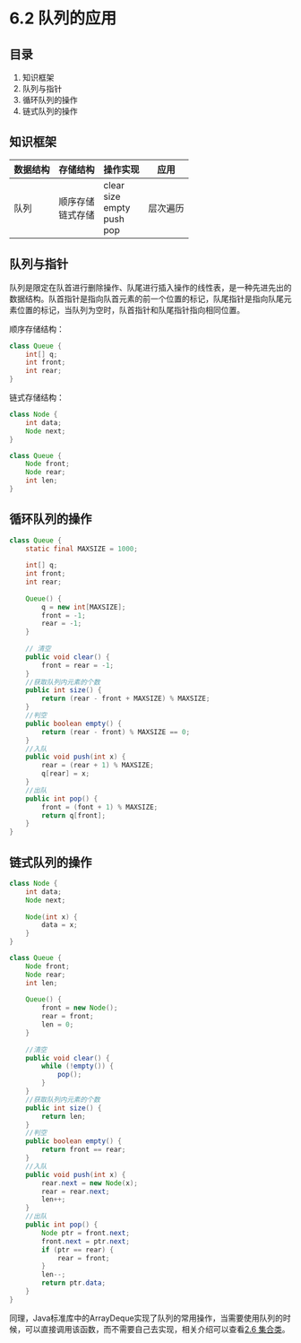 # 6.2 队列的应用



## 目录

1. 知识框架
2. 队列与指针
3. 循环队列的操作
4. 链式队列的操作



## 知识框架

| 数据结构 | 存储结构               | 操作实现                                      | 应用     |
| -------- | ---------------------- | --------------------------------------------- | -------- |
| 队列     | 顺序存储<br />链式存储 | clear<br />size<br />empty<br />push<br />pop | 层次遍历 |



## 队列与指针

队列是限定在队首进行删除操作、队尾进行插入操作的线性表，是一种先进先出的数据结构。队首指针是指向队首元素的前一个位置的标记，队尾指针是指向队尾元素位置的标记，当队列为空时，队首指针和队尾指针指向相同位置。

顺序存储结构：

```java
class Queue {
    int[] q;
    int front;
    int rear;
}
```

链式存储结构：

```java
class Node {
    int data;
    Node next;
}

class Queue {    
    Node front;
    Node rear;
    int len;
}
```



## 循环队列的操作

```java
class Queue {
    static final MAXSIZE = 1000;
    
    int[] q;
    int front;
    int rear;
    
    Queue() {
        q = new int[MAXSIZE];
        front = -1;
        rear = -1;
    }
    
    // 清空
    public void clear() {
    	front = rear = -1;
	}
    //获取队列内元素的个数
    public int size() {
    	return (rear - front + MAXSIZE) % MAXSIZE;
	}
    //判空
    public boolean empty() {
    	return (rear - front) % MAXSIZE == 0;
	}
    //入队
    public void push(int x) {
    	rear = (rear + 1) % MAXSIZE;
    	q[rear] = x;
	}
    //出队
    public int pop() {
    	front = (font + 1) % MAXSIZE;
    	return q[front];
	}
}
```



## 链式队列的操作

```java
class Node {
    int data;
    Node next;
    
    Node(int x) {
        data = x;
    }
}

class Queue {    
    Node front;
    Node rear;
    int len;
    
    Queue() {
        front = new Node();
        rear = front;
        len = 0;
    }
    
    //清空
    public void clear() {
        while (!empty()) {
            pop();
        }
    }
    //获取队列内元素的个数
    public int size() {
        return len;
    }
    //判空
    public boolean empty() {
        return front == rear;
    }
    //入队
    public void push(int x) {
        rear.next = new Node(x);
        rear = rear.next;
        len++;
    }
    //出队
    public int pop() {
        Node ptr = front.next;
        front.next = ptr.next;
        if (ptr == rear) {
            rear = front;
        }
        len--;
        return ptr.data;
    }
}
```



同理，Java标准库中的ArrayDeque实现了队列的常用操作，当需要使用队列的时候，可以直接调用该函数，而不需要自己去实现，相关介绍可以查看[2.6 集合类](2.6集合类.md)。

